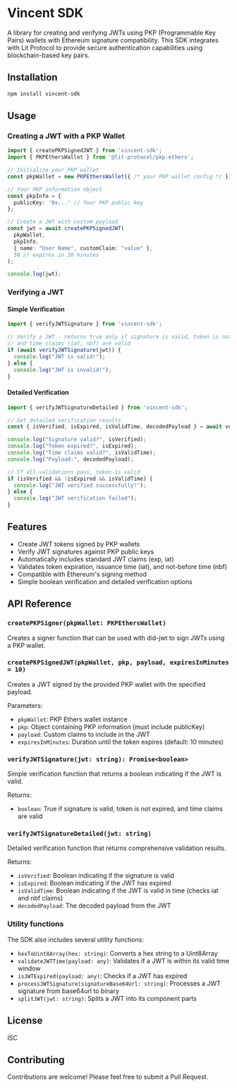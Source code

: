 # Vincent SDK

A library for creating and verifying JWTs using PKP (Programmable Key Pairs) wallets with Ethereum signature compatibility. This SDK integrates with Lit Protocol to provide secure authentication capabilities using blockchain-based key pairs.

## Installation

```bash
npm install vincent-sdk
```

## Usage

### Creating a JWT with a PKP Wallet

```typescript
import { createPKPSignedJWT } from 'vincent-sdk';
import { PKPEthersWallet } from '@lit-protocol/pkp-ethers';

// Initialize your PKP wallet
const pkpWallet = new PKPEthersWallet({ /* your PKP wallet config */ });

// Your PKP information object
const pkpInfo = {
  publicKey: '0x...' // Your PKP public key
};

// Create a JWT with custom payload
const jwt = await createPKPSignedJWT(
  pkpWallet,
  pkpInfo,
  { name: "User Name", customClaim: "value" },
  30 // expires in 30 minutes
);

console.log(jwt);
```

### Verifying a JWT

#### Simple Verification

```typescript
import { verifyJWTSignature } from 'vincent-sdk';

// Verify a JWT - returns true only if signature is valid, token is not expired, 
// and time claims (iat, nbf) are valid
if (await verifyJWTSignature(jwt)) {
  console.log("JWT is valid!");
} else {
  console.log("JWT is invalid!");
}
```

#### Detailed Verification

```typescript
import { verifyJWTSignatureDetailed } from 'vincent-sdk';

// Get detailed verification results
const { isVerified, isExpired, isValidTime, decodedPayload } = await verifyJWTSignatureDetailed(jwt);

console.log("Signature valid?", isVerified);
console.log("Token expired?", isExpired);
console.log("Time claims valid?", isValidTime);
console.log("Payload:", decodedPayload);

// If all validations pass, token is valid
if (isVerified && !isExpired && isValidTime) {
  console.log("JWT verified successfully!");
} else {
  console.log("JWT verification failed");
}
```

## Features

- Create JWT tokens signed by PKP wallets
- Verify JWT signatures against PKP public keys
- Automatically includes standard JWT claims (exp, iat)
- Validates token expiration, issuance time (iat), and not-before time (nbf)
- Compatible with Ethereum's signing method
- Simple boolean verification and detailed verification options

## API Reference

### `createPKPSigner(pkpWallet: PKPEthersWallet)`

Creates a signer function that can be used with did-jwt to sign JWTs using a PKP wallet.

### `createPKPSignedJWT(pkpWallet, pkp, payload, expiresInMinutes = 10)`

Creates a JWT signed by the provided PKP wallet with the specified payload.

Parameters:
- `pkpWallet`: PKP Ethers wallet instance
- `pkp`: Object containing PKP information (must include publicKey)
- `payload`: Custom claims to include in the JWT
- `expiresInMinutes`: Duration until the token expires (default: 10 minutes)

### `verifyJWTSignature(jwt: string): Promise<boolean>`

Simple verification function that returns a boolean indicating if the JWT is valid.

Returns:
- `boolean`: True if signature is valid, token is not expired, and time claims are valid

### `verifyJWTSignatureDetailed(jwt: string)`

Detailed verification function that returns comprehensive validation results.

Returns:
- `isVerified`: Boolean indicating if the signature is valid
- `isExpired`: Boolean indicating if the JWT has expired
- `isValidTime`: Boolean indicating if the JWT is valid in time (checks iat and nbf claims)
- `decodedPayload`: The decoded payload from the JWT

### Utility functions

The SDK also includes several utility functions:

- `hexToUint8Array(hex: string)`: Converts a hex string to a Uint8Array
- `validateJWTTime(payload: any)`: Validates if a JWT is within its valid time window
- `isJWTExpired(payload: any)`: Checks if a JWT has expired
- `processJWTSignature(signatureBase64Url: string)`: Processes a JWT signature from base64url to binary
- `splitJWT(jwt: string)`: Splits a JWT into its component parts

## License

ISC

## Contributing

Contributions are welcome! Please feel free to submit a Pull Request. 
